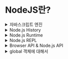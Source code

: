 # NodeJS란?

<details>
<summary>자바스크립트 엔진</summary>

### 자바스크립트를 실행하려면?
- 컴퓨터에서 자바스크립트를 실행할 수 있나?
  - 자바스크립트를 브라우저에서는 실행할 수 있다.
  - 하지만 브라우저가 없으면 자바스크립트를 실행할 수는 없다.

#### 자바스크립트를 실행하려면 자바스크립트 엔진이 필요하다.
- 브라우저에는 이미 자바스크립트 엔진이 있기에 자바스크립트를 실행할 수 있다.
- 자바스크립트 엔진은 자바스크립트 코드를 실행하는 소프트웨어 구성 요소이다.
- 최초의 자바스크립트 엔진은 단순한 interpreter 였지만 모든 관련 최신 엔진은 성능 향상을 위해 Just-In-Time 컴파일을 사용한다.
- 자바스크립트 엔진은 일반적으로 웹 브라우저 공급업체에서 개발하며 모든 주요 브라우저에 하나가 있다.

---

### 컴퓨터가 소스 코드를 이해하려면?
- 컴퓨터 프로세서는 오직 0과 1만 이해할 수 있기 때문에 우리가 작성한 소스 코드를 머신 코드로 변환해 줘야 한다.
- 이 변환 과정은 Compiler와 Interprreter를 통해 일어난다.
![Alt text](readme_img/image.png)

---

### JIT Compiliation(Just In Time)
- 초기에 자바스크립트 엔진은 그저 인터프리터였다면 현재는 JIT Compiliation을 이용하고 있다.
- 왜냐하면 인터프리터 언어는 컴파일 되는 다른 언어보다 한줄 한줄 해석하고 실행하기 때문에 매우 느리기 때문이다.
- 하지만 현재 웹에서는 지도 기능 등 굉장히 Heavy한 기능들도 수행하고 있기에 현재는 더 나은 퍼포먼스를 위해 JIT 컴파일을 이용하고 있다.

---

### 자바스크립트 엔진
- 구글의 V8은 가장 많이 사용되는 자바스크립트 엔진이다.
- SpiderMonkey는 Firefox 및 해당 포크에서 사용하기 위해 Mozillia에서 개발했다.
- JavaScriptCore는 Apple의 Safari 브라우저용 엔진이다. 다른 Webkit 기반 브라우저에서도 사용한다.
- Chakra는 Internet Explorer 브라우저의 엔진이다. 또한 원래 Edge 브라우저 용으로 Microsoft에 의해 분기되었지만 Edge는 나중에 Chronium 기반 브라우저로 재구축되어 현재 V8을 사용한다.
![Alt text](readme_img/image-1.png)

</details>

<details>
<summary>Node.js History</summary>

![Alt text](readme_img/image-2.png)

#### 자바스크립트를 브라우저 밖에서 실행하려면?
- 결론적으로 Node.js를 이용하면 자바스크립트를 브라우저 밖에서도 사용할 수 있게 된다.

</details>

<details>
<summary>Node.js Runtime</summary>

### Runtime(환경)이란?
- 런타임이란 프로그래밍 언어가 구동되는 환경을 말한다.
- 그러기에 Node.js나 크롬 등의 여러 브라우저들에서 자바스크립트가 구동이 되기에 Node.js나 브라우저들도 자바스크립트 런타임이다.
- Node.js는 프로그래밍 언어도 프레임워크도 아닌 자바스크립트 런타임이다.

![Alt text](readme_img/image-3.png)
![Alt text](readme_img/image-4.png)

#### 브라우저도 자바스크립트 런타임인가?
- 런타임이란 프로그래밍 언어가 구동되는 환경이며, 브라우저에서 자바스크립트가 구동되기 때문에 런타임이라고 할 수 있다.

</details>

<details>
<summary>Node.js REPL</summary>

### REPL이란?
- REPL은 Read-Eval(evaluation)-Print Loop의 약어로 사용자가 특정 코드를 입력하면 그 코드를 평가하고 코드의 실행결과를 출력해주는 것을 반복재후는 환경을 말한다.
- REPLL 환경은 자바스크립트 학습 중에 간단한 자바스크립트 코드 등을 즉석에서 바로 실행해 결과를 확인해 볼 때 주로 사용한다.
- REPL 환경에서 나오는 방법은 .exit로 하거나 Ctrl+C를 두 번 해주면 된다.

</details>

<details>
<summary>Browser API & Node.js API</summary>

### 브라우저와 Node.js 모두에서 사용하는 API
- 대표적으로 console api가 있다.
![Alt text](readme_img/image-5.png)
- Node.JS 는 최신 버전의 자바스크립트 문법 사용이 가능하다.
  - 그 이유는 Node.JS는 V8엔진을 사용하며 V8엔진은 최신 ECMAScript 기준으로 계속 업데이트하기 때문이다.

### 브라우저 API인 window 객체
- window 객체는 자바스크립트가 아닌 브라우저에서 제공해주는 객체이다.
- 그러므로 node.js repl 환경에서 사용할 수 없다.

### Node.js API인 Process 객체
- process 객체는 자바스크립트가 아닌 node.js에서 제공해주는 객체이다.
![Alt text](readme_img/image-6.png)

#### Process.argv 프로퍼티 사용해보기
- Process 객체 안에 있는 argv 프로퍼티를 사용해보면 
![Alt text](readme_img/image-7.png)

</details>

<details>
<summary>global 객체에 대해서</summary>

![Alt text](readme_img/image-8.png)

</details>
